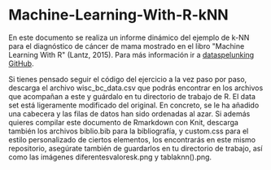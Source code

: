 # Machine-Learning-With-R-kNN
En este documento se realiza un informe dinámico del ejemplo de k-NN para el diagnóstico de cáncer de mama mostrado en el libro "Machine Learning With R" (Lantz, 2015). Para más información ir a [dataspelunking GitHub](https://github.com/dataspelunking?tab=repositories).

Si tienes pensado seguir el código del ejercicio a la vez paso por paso, descarga el archivo wisc_bc_data.csv que podrás encontrar en los archivos que acompañan a este y guárdalo en tu directorio de trabajo de R. El data set está ligeramente modificado del original. En concreto, se le ha añadido una cabecera y las filas de datos han sido ordenadas al azar. Si además quieres compilar este documento de Rmarkdown con Knit, descarga también los archivos biblio.bib para la bibliografía, y custom.css para el estilo personalizado de ciertos elementos, los encontrarás en este mismo repositorio, asegúrate también de guardarlos en tu directorio de trabajo, así como las imágenes diferentesvaloresk.png y tablaknn().png.
